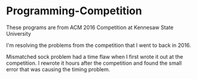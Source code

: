 # Programming-Competition
These programs are from ACM 2016 Competition at Kennesaw State University

I'm resolving the problems from the competition that I went to back in 2016.

Mismatched sock problem had a time flaw when I first wrote it out at the competition. I rewrote it hours after the competition and found the small error that was causing the timing problem.
